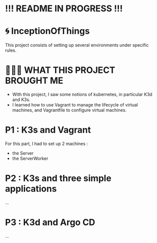 # !!! README IN PROGRESS !!! #

# 🌀 InceptionOfThings

This project consists of setting up several environments under specific rules.

# 👩🏻‍🏫 WHAT THIS PROJECT BROUGHT ME
- With this project, I saw some notions of kubernetes, in particular K3d and K3s.
- I learned how to use Vagrant to manage the lifecycle of virtual machines, and Vagrantfile to configure virtual machines.

# P1 : K3s and Vagrant

For this part, I had to set up 2 machines :
- the Server
- the ServerWorker

# P2 : K3s and three simple applications

...

# P3 : K3d and Argo CD

...
